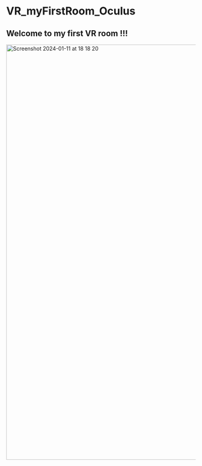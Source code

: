 # VR_myFirstRoom_Oculus
## Welcome to my first VR room !!!
<img width="1102" alt="Screenshot 2024-01-11 at 18 18 20" src="https://github.com/gaohaoting/VR_myFirstRoom_Oculus/assets/112485201/30148f52-ae08-4286-8537-7f438072853f">
